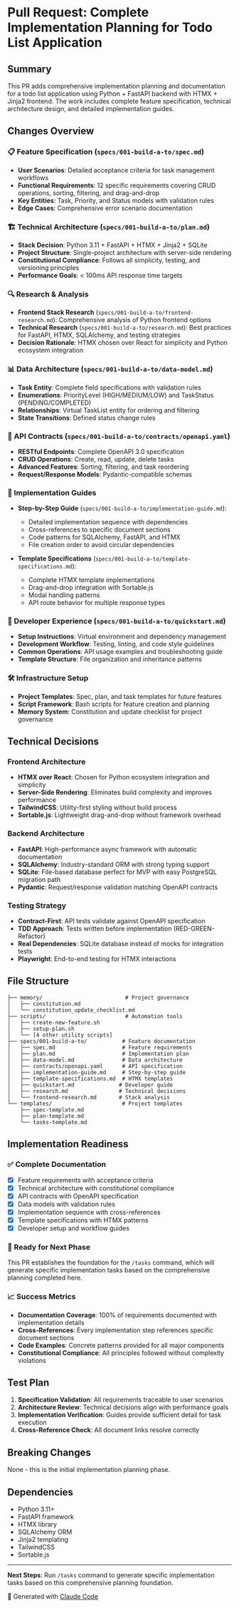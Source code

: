 # Pull Request: Complete Implementation Planning for Todo List Application

## Summary
This PR adds comprehensive implementation planning and documentation for a todo list application using Python + FastAPI backend with HTMX + Jinja2 frontend. The work includes complete feature specification, technical architecture design, and detailed implementation guides.

## Changes Overview

### 📋 Feature Specification (`specs/001-build-a-to/spec.md`)
- **User Scenarios**: Detailed acceptance criteria for task management workflows
- **Functional Requirements**: 12 specific requirements covering CRUD operations, sorting, filtering, and drag-and-drop
- **Key Entities**: Task, Priority, and Status models with validation rules
- **Edge Cases**: Comprehensive error scenario documentation

### 🏗️ Technical Architecture (`specs/001-build-a-to/plan.md`)
- **Stack Decision**: Python 3.11 + FastAPI + HTMX + Jinja2 + SQLite
- **Project Structure**: Single-project architecture with server-side rendering
- **Constitutional Compliance**: Follows all simplicity, testing, and versioning principles
- **Performance Goals**: < 100ms API response time targets

### 🔍 Research & Analysis
- **Frontend Stack Research** (`specs/001-build-a-to/frontend-research.md`): Comprehensive analysis of Python frontend options
- **Technical Research** (`specs/001-build-a-to/research.md`): Best practices for FastAPI, HTMX, SQLAlchemy, and testing strategies
- **Decision Rationale**: HTMX chosen over React for simplicity and Python ecosystem integration

### 📊 Data Architecture (`specs/001-build-a-to/data-model.md`)
- **Task Entity**: Complete field specifications with validation rules
- **Enumerations**: PriorityLevel (HIGH/MEDIUM/LOW) and TaskStatus (PENDING/COMPLETED)
- **Relationships**: Virtual TaskList entity for ordering and filtering
- **State Transitions**: Defined status change rules

### 🔌 API Contracts (`specs/001-build-a-to/contracts/openapi.yaml`)
- **RESTful Endpoints**: Complete OpenAPI 3.0 specification
- **CRUD Operations**: Create, read, update, delete tasks
- **Advanced Features**: Sorting, filtering, and task reordering
- **Request/Response Models**: Pydantic-compatible schemas

### 🚀 Implementation Guides
- **Step-by-Step Guide** (`specs/001-build-a-to/implementation-guide.md`):
  - Detailed implementation sequence with dependencies
  - Cross-references to specific document sections
  - Code patterns for SQLAlchemy, FastAPI, and HTMX
  - File creation order to avoid circular dependencies

- **Template Specifications** (`specs/001-build-a-to/template-specifications.md`):
  - Complete HTMX template implementations
  - Drag-and-drop integration with Sortable.js
  - Modal handling patterns
  - API route behavior for multiple response types

### 📖 Developer Experience (`specs/001-build-a-to/quickstart.md`)
- **Setup Instructions**: Virtual environment and dependency management
- **Development Workflow**: Testing, linting, and code style guidelines
- **Common Operations**: API usage examples and troubleshooting guide
- **Template Structure**: File organization and inheritance patterns

### 🛠️ Infrastructure Setup
- **Project Templates**: Spec, plan, and task templates for future features
- **Script Framework**: Bash scripts for feature creation and planning
- **Memory System**: Constitution and update checklist for project governance

## Technical Decisions

### Frontend Architecture
- **HTMX over React**: Chosen for Python ecosystem integration and simplicity
- **Server-Side Rendering**: Eliminates build complexity and improves performance
- **TailwindCSS**: Utility-first styling without build process
- **Sortable.js**: Lightweight drag-and-drop without framework overhead

### Backend Architecture
- **FastAPI**: High-performance async framework with automatic documentation
- **SQLAlchemy**: Industry-standard ORM with strong typing support
- **SQLite**: File-based database perfect for MVP with easy PostgreSQL migration path
- **Pydantic**: Request/response validation matching OpenAPI contracts

### Testing Strategy
- **Contract-First**: API tests validate against OpenAPI specification
- **TDD Approach**: Tests written before implementation (RED-GREEN-Refactor)
- **Real Dependencies**: SQLite database instead of mocks for integration tests
- **Playwright**: End-to-end testing for HTMX interactions

## File Structure
```
├── memory/                          # Project governance
│   ├── constitution.md
│   └── constitution_update_checklist.md
├── scripts/                         # Automation tools
│   ├── create-new-feature.sh
│   ├── setup-plan.sh
│   └── [4 other utility scripts]
├── specs/001-build-a-to/           # Feature documentation
│   ├── spec.md                     # Feature requirements
│   ├── plan.md                     # Implementation plan
│   ├── data-model.md               # Data architecture
│   ├── contracts/openapi.yaml      # API specification
│   ├── implementation-guide.md     # Step-by-step guide
│   ├── template-specifications.md  # HTMX templates
│   ├── quickstart.md              # Developer guide
│   ├── research.md                # Technical decisions
│   └── frontend-research.md       # Stack analysis
└── templates/                      # Project templates
    ├── spec-template.md
    ├── plan-template.md
    └── tasks-template.md
```

## Implementation Readiness

### ✅ Complete Documentation
- [x] Feature requirements with acceptance criteria
- [x] Technical architecture with constitutional compliance
- [x] API contracts with OpenAPI specification
- [x] Data models with validation rules
- [x] Implementation sequence with cross-references
- [x] Template specifications with HTMX patterns
- [x] Developer setup and workflow guides

### 🔄 Ready for Next Phase
This PR establishes the foundation for the `/tasks` command, which will generate specific implementation tasks based on the comprehensive planning completed here.

### 📈 Success Metrics
- **Documentation Coverage**: 100% of requirements documented with implementation details
- **Cross-References**: Every implementation step references specific document sections
- **Code Examples**: Concrete patterns provided for all major components
- **Constitutional Compliance**: All principles followed without complexity violations

## Test Plan
1. **Specification Validation**: All requirements traceable to user scenarios
2. **Architecture Review**: Technical decisions align with performance goals
3. **Implementation Verification**: Guides provide sufficient detail for task execution
4. **Cross-Reference Check**: All document links resolve correctly

## Breaking Changes
None - this is the initial implementation planning phase.

## Dependencies
- Python 3.11+
- FastAPI framework
- HTMX library
- SQLAlchemy ORM
- Jinja2 templating
- TailwindCSS
- Sortable.js

---

**Next Steps**: Run `/tasks` command to generate specific implementation tasks based on this comprehensive planning foundation.

🤖 Generated with [Claude Code](https://claude.ai/code)